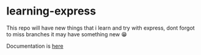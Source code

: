 # learning-express
This repo will have new things that i learn and try with express, dont forgot to miss branches it may have something new 😁

Documentation is [here](https://nice-step-459.notion.site/Express-4d0fec70918d41b0addd5fc7b0d7309c)
